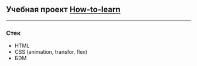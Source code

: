 ## Учебная проект [How-to-learn](https://maxi-mini.github.io/how-to-learn/)
_____
### Стек
- HTML
- CSS (animation, transfor, flex)
- БЭМ
